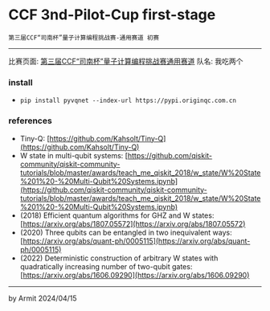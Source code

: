 # CCF 3nd-Pilot-Cup first-stage

    第三届CCF“司南杯”量子计算编程挑战赛-通用赛道 初赛

----

比赛页面: [第三届CCF“司南杯”量子计算编程挑战赛通用赛道](https://learn.originqc.com.cn/zh/contest/list/34/contest:introduction)
队名: 我吃两个  


### install

- `pip install pyvqnet --index-url https://pypi.originqc.com.cn`

### references

- Tiny-Q: [https://github.com/Kahsolt/Tiny-Q](https://github.com/Kahsolt/Tiny-Q)
- W state in multi-qubit systems: [https://github.com/qiskit-community/qiskit-community-tutorials/blob/master/awards/teach_me_qiskit_2018/w_state/W%20State%201%20-%20Multi-Qubit%20Systems.ipynb](https://github.com/qiskit-community/qiskit-community-tutorials/blob/master/awards/teach_me_qiskit_2018/w_state/W%20State%201%20-%20Multi-Qubit%20Systems.ipynb)
- (2018) Efficient quantum algorithms for GHZ and W states: [https://arxiv.org/abs/1807.05572](https://arxiv.org/abs/1807.05572)
- (2020) Three qubits can be entangled in two inequivalent ways: [https://arxiv.org/abs/quant-ph/0005115](https://arxiv.org/abs/quant-ph/0005115)
- (2022) Deterministic construction of arbitrary W states with quadratically increasing number of two-qubit gates: [https://arxiv.org/abs/1606.09290](https://arxiv.org/abs/1606.09290)

----

by Armit
2024/04/15 
